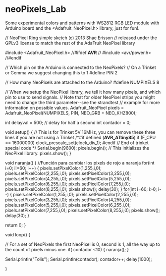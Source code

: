 # neoPixels_Lab
Some experimental colors and patterns with WS2812 RGB LED module with Arduino board and the &lt;Adafruit_NeoPixel.h> library, just for fun!.

// NeoPixel Ring simple sketch (c) 2013 Shae Erisson
// released under the GPLv3 license to match the rest of the AdaFruit NeoPixel library

#include <Adafruit_NeoPixel.h>
//#ifdef __AVR__
//  #include <avr/power.h>
//#endif

// Which pin on the Arduino is connected to the NeoPixels?
// On a Trinket or Gemma we suggest changing this to 1
#define PIN            2

// How many NeoPixels are attached to the Arduino?
#define NUMPIXELS      8

// When we setup the NeoPixel library, we tell it how many pixels, and which pin to use to send signals.
// Note that for older NeoPixel strips you might need to change the third parameter--see the strandtest
// example for more information on possible values.
Adafruit_NeoPixel pixels = Adafruit_NeoPixel(NUMPIXELS, PIN, NEO_GRB + NEO_KHZ800);


int delayval = 500; // delay for half a second
int contador = 0;

void setup() {
  // This is for Trinket 5V 16MHz, you can remove these three lines if you are not using a Trinket
/*#if defined (__AVR_ATtiny85__)
  if (F_CPU == 16000000) clock_prescale_set(clock_div_1);
#endif
  // End of trinket special code
*/
  Serial.begin(9600);
  pixels.begin(); // This initializes the NeoPixel library.
  pixels.show();
}

void naranja() {                        //Función para cambiar los pixels de rojo a naranja
  for(int i=0; i!=60; i++) {
    pixels.setPixelColor(1,255,i,0);
    pixels.setPixelColor(2,255,i,0);
    pixels.setPixelColor(3,255,i,0);
    pixels.setPixelColor(4,255,i,0);
    pixels.setPixelColor(5,255,i,0);
    pixels.setPixelColor(6,255,i,0);
    pixels.setPixelColor(7,255,i,0);
    pixels.setPixelColor(8,255,i,0);
    pixels.show();
    delay(30);
  }
  for(int i=60; i>0; i--) {
    pixels.setPixelColor(1,255,i,0);
    pixels.setPixelColor(2,255,i,0);
    pixels.setPixelColor(3,255,i,0);
    pixels.setPixelColor(4,255,i,0);
    pixels.setPixelColor(5,255,i,0);
    pixels.setPixelColor(6,255,i,0);
    pixels.setPixelColor(7,255,i,0);
    pixels.setPixelColor(8,255,i,0);
    pixels.show();
    delay(30);
  }

  
  return 0;
}


void loop() {

  // For a set of NeoPixels the first NeoPixel is 0, second is 1, all the way up to the count of pixels minus one. 
 if( contador <10) {
  naranja();
 }
 
  Serial.println("Tolis");
  Serial.println(contador);
  contador++;
  delay(1000);
  
}
